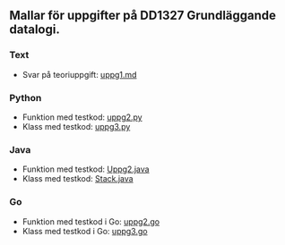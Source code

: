 ## Mallar för uppgifter på DD1327 Grundläggande datalogi.

### Text

- Svar på teoriuppgift: [uppg1.md](https://github.com/yourbasic/grudat18/blob/master/ovn0/uppg1.md)

### Python

- Funktion med testkod: [uppg2.py](https://github.com/yourbasic/grudat18/blob/master/ovn0/uppg2.py)
- Klass med testkod: [uppg3.py](https://github.com/yourbasic/grudat18/blob/master/ovn0/uppg3.py)

### Java

- Funktion med testkod: [Uppg2.java](https://github.com/yourbasic/grudat18/blob/master/ovn0/Uppg2.java)
- Klass med testkod: [Stack.java](https://github.com/yourbasic/grudat18/blob/master/ovn0/Stack.java)

### Go

- Funktion med testkod i Go: [uppg2.go](https://github.com/yourbasic/grudat18/blob/master/ovn0/uppg2.go)
- Klass med testkod i Go: [uppg3.go](https://github.com/yourbasic/grudat18/blob/master/ovn0/uppg3.go)
